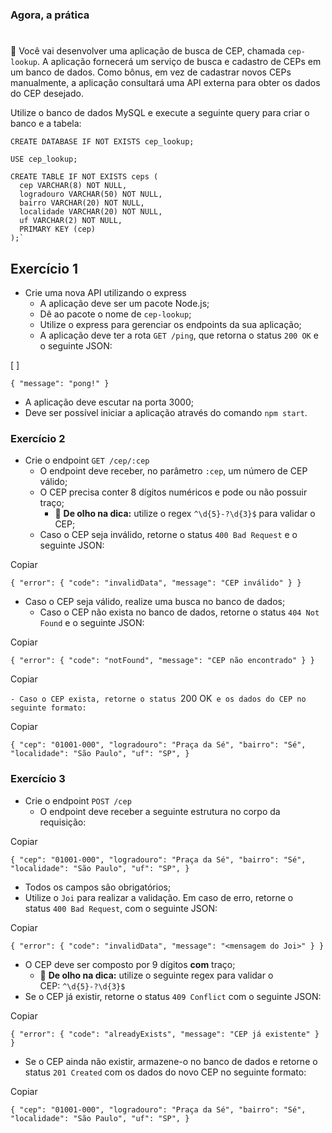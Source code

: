 ### **Agora, a prática**
#


🚀 Você vai desenvolver uma aplicação de busca de CEP, chamada `cep-lookup`. A aplicação fornecerá um serviço de busca e cadastro de CEPs em um banco de dados. Como bônus, em vez de cadastrar novos CEPs manualmente, a aplicação consultará uma API externa para obter os dados do CEP desejado.

Utilize o banco de dados MySQL e execute a seguinte query para criar o banco e a tabela:

```
CREATE DATABASE IF NOT EXISTS cep_lookup;

USE cep_lookup;

CREATE TABLE IF NOT EXISTS ceps (
  cep VARCHAR(8) NOT NULL,
  logradouro VARCHAR(50) NOT NULL,
  bairro VARCHAR(20) NOT NULL,
  localidade VARCHAR(20) NOT NULL,
  uf VARCHAR(2) NOT NULL,
  PRIMARY KEY (cep)
);`
```

## **Exercício 1**

- Crie uma nova API utilizando o express
    - A aplicação deve ser um pacote Node.js;
    - Dê ao pacote o nome de `cep-lookup`;
    - Utilize o express para gerenciar os endpoints da sua aplicação;
    - A aplicação deve ter a rota `GET /ping`, que retorna o status `200 OK` e o seguinte JSON:

[ ]

`{ "message": "pong!" }`

- A aplicação deve escutar na porta 3000;
- Deve ser possível iniciar a aplicação através do comando `npm start`.

### **Exercício 2**

- Crie o endpoint `GET /cep/:cep`
    - O endpoint deve receber, no parâmetro `:cep`, um número de CEP válido;
    - O CEP precisa conter 8 dígitos numéricos e pode ou não possuir traço;
        - 👀 **De olho na dica:** utilize o regex `^\d{5}-?\d{3}$` para validar o CEP;
    - Caso o CEP seja inválido, retorne o status `400 Bad Request` e o seguinte JSON:

Copiar

`{ "error": { "code": "invalidData", "message": "CEP inválido" } }`

- Caso o CEP seja válido, realize uma busca no banco de dados;
    - Caso o CEP não exista no banco de dados, retorne o status `404 Not Found` e o seguinte JSON:

Copiar

`{ "error": { "code": "notFound", "message": "CEP não encontrado" } }`

Copiar

`- Caso o CEP exista, retorne o status `200 OK` e os dados do CEP no seguinte formato:`

Copiar

`{
  "cep": "01001-000",
  "logradouro": "Praça da Sé",
  "bairro": "Sé",
  "localidade": "São Paulo",
  "uf": "SP",
}`

### **Exercício 3**

- Crie o endpoint `POST /cep`
    - O endpoint deve receber a seguinte estrutura no corpo da requisição:

Copiar

`{
  "cep": "01001-000",
  "logradouro": "Praça da Sé",
  "bairro": "Sé",
  "localidade": "São Paulo",
  "uf": "SP",
}`

- Todos os campos são obrigatórios;
- Utilize o `Joi` para realizar a validação. Em caso de erro, retorne o status `400 Bad Request`, com o seguinte JSON:

Copiar

`{ "error": { "code": "invalidData", "message": "<mensagem do Joi>" } }`

- O CEP deve ser composto por 9 dígitos **com** traço;
    - 👀 **De olho na dica:** utilize o seguinte regex para validar o CEP: `^\d{5}-?\d{3}$`
- Se o CEP já existir, retorne o status `409 Conflict` com o seguinte JSON:

Copiar

`{
  "error": { "code": "alreadyExists", "message": "CEP já existente" }
}`

- Se o CEP ainda não existir, armazene-o no banco de dados e retorne o status `201 Created` com os dados do novo CEP no seguinte formato:

Copiar

`{
  "cep": "01001-000",
  "logradouro": "Praça da Sé",
  "bairro": "Sé",
  "localidade": "São Paulo",
  "uf": "SP",
}`